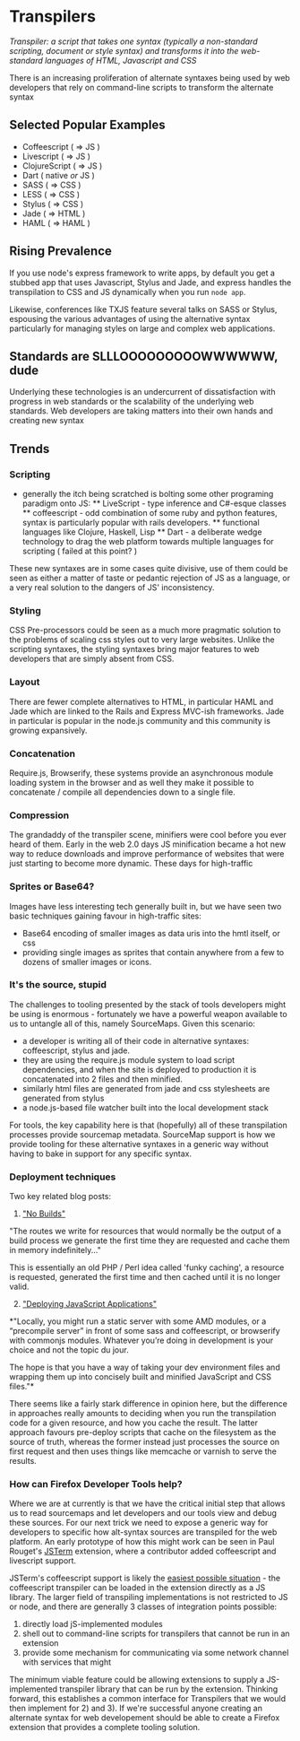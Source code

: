 # Transpilers

*Transpiler: a script that takes one syntax (typically a non-standard scripting, document or style syntax) and transforms it  into the web-standard languages of HTML, Javascript and CSS*

There is an increasing proliferation of alternate syntaxes being used by web developers that rely on command-line scripts to transform the alternate syntax

## Selected Popular Examples

* Coffeescript ( => JS )
* Livescript ( => JS )
* ClojureScript ( => JS )
* Dart ( native *or* JS )
* SASS ( => CSS )
* LESS ( => CSS )
* Stylus ( => CSS )
* Jade ( => HTML )
* HAML ( => HAML )

## Rising Prevalence

If you use node's express framework to write apps, by default you get a stubbed app that uses Javascript, Stylus and Jade, and express handles the transpilation to CSS and JS dynamically when you run `node app`.

Likewise, conferences like TXJS feature several talks on SASS or Stylus, espousing the various advantages of using the alternative syntax particularly for managing styles on large and complex web applications.

## Standards are SLLLOOOOOOOOOWWWWWW, dude

Underlying these technologies is an undercurrent of dissatisfaction with progress in web standards or the scalability of the underlying web standards. Web developers are taking matters into their own hands and creating new syntax

## Trends

### Scripting

* generally the itch being scratched is bolting some other programing paradigm onto JS:
** LiveScript - type inference and C#-esque classes
** coffeescript - odd combination of some ruby and python features, syntax is particularly popular with rails developers.
** functional languages like Clojure, Haskell, Lisp
** Dart - a deliberate wedge technology to drag the web platform towards multiple languages for scripting ( failed at this point? )

These new syntaxes are in some cases quite divisive, use of them could be seen as either a matter of taste or pedantic rejection of JS as a language, or a very real solution to the dangers of JS' inconsistency.

### Styling

CSS Pre-processors could be seen as a much more pragmatic solution to the problems of scaling css styles out to very large websites. Unlike the scripting syntaxes, the styling syntaxes bring major features to web developers that are simply absent from CSS.

### Layout

There are fewer complete alternatives to HTML, in particular HAML and Jade which are linked to the Rails and Express MVC-ish frameworks. Jade in particular is popular in the node.js community and this community is growing expansively.

### Concatenation

Require.js, Browserify, these systems provide an asynchronous module loading system in the browser and as well they make it possible to concatenate / compile all dependencies down to a single file.

### Compression

The grandaddy of the transpiler scene, minifiers were cool before you ever heard of them. Early in the web 2.0 days JS minification became a hot new way to reduce downloads and improve performance of websites that were just starting to become more dynamic. These days for high-traffic

### Sprites or Base64?

Images have less interesting tech generally built in, but we have seen two basic techniques gaining favour in high-traffic sites:

* Base64 encoding of smaller images as data uris into the hmtl itself, or css
* providing single images as sprites that contain anywhere from a few to dozens of smaller images or icons.

### It's the source, stupid

The challenges to tooling presented by the stack of tools developers might be using is enormous - fortunately we have a powerful weapon available to us to untangle all of this, namely SourceMaps. Given this scenario:

* a developer is writing all of their code in alternative syntaxes: coffeescript, stylus and jade.
* they are using the require.js module system to load script dependencies, and when the site is deployed to production it is concatenated into 2 files and then minified.
* similarly html files are generated from jade and css stylesheets are generated from stylus
* a node.js-based file watcher built into the local development stack

For tools, the key capability here is that (hopefully) all of these transpilation processes provide sourcemap metadata. SourceMap support is how we provide tooling for these alternative syntaxes in a generic way without having to bake in support for any specific syntax.

### Deployment techniques

Two key related blog posts:

1) ["No Builds"](http://www.futurealoof.com/posts/no-builds.html)

"The routes we write for resources that would normally be the output of a build process we generate the first time they are requested and cache them in memory indefinitely..."

This is essentially an old PHP / Perl idea called 'funky caching', a resource is requested, generated the first time and then cached until it is no longer valid.

2) ["Deploying JavaScript Applications"](http://alexsexton.com/blog/2013/03/deploying-javascript-applications/)

*"Locally, you might run a static server with some AMD modules, or a “precompile server” in front of some sass and coffeescript, or browserify with commonjs modules. Whatever you’re doing in development is your choice and not the topic du jour.

The hope is that you have a way of taking your dev environment files and wrapping them up into concisely built and minified JavaScript and CSS files."*

There seems like a fairly stark difference in opinion here, but the difference in approaches really amounts to deciding when you run the transpilation code for a given resource, and how you cache the result. The latter approach favours pre-deploy scripts that cache on the filesystem as the source of truth, whereas the former instead just processes the source on first request and then uses things like memcache or varnish to serve the results.

### How can Firefox Developer Tools help?

Where we are at currently is that we have the critical initial step  that allows us to read sourcemaps and let developers and our tools view and debug these sources. For our next trick we need to expose a generic way for developers to specific how alt-syntax sources are transpiled for the web platform. An early prototype of how this might work can be seen in Paul Rouget's [JSTerm](https://github.com/paulrouget/firefox-jsterm/) extension, where a contributor added coffeescript and livescript support.

JSTerm's coffeescript support is likely the [easiest possible situation](https://github.com/paulrouget/firefox-jsterm/blob/master/chrome/jsterm.js#L24-30) - the coffeescript transpiler can be loaded in the extension directly as a JS library. The larger field of transpiling implementations is not restricted to JS or node, and there are generally 3 classes of integration points possible:

1. directly load jS-implemented modules
2. shell out to command-line scripts for transpilers that cannot be run in an extension
3. provide some mechanism for communicating via some network channel with services that might

The minimum viable feature could be allowing extensions to supply a JS-implemented transpiler library that can be run by the extension. Thinking forward, this establishes a common interface for Transpilers that we would then implement for 2) and 3). If we're successful anyone creating an alternate syntax for web developement should be able to create a Firefox extension that provides a complete tooling solution.
